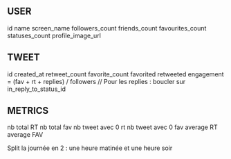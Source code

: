 USER
------------------
id
name
screen_name
followers_count
friends_count
favourites_count
statuses_count
profile_image_url

TWEET 
-----------------
id
created_at
retweet_count
favorite_count
favorited
retweeted
engagement = (fav + rt + replies) / followers
// Pour les replies : boucler sur in_reply_to_status_id

METRICS
-----------------
nb total RT
nb total fav
nb tweet avec 0 rt
nb tweet avec 0 fav
average RT
average FAV


Split la journée en 2 : une heure matinée et une heure soir